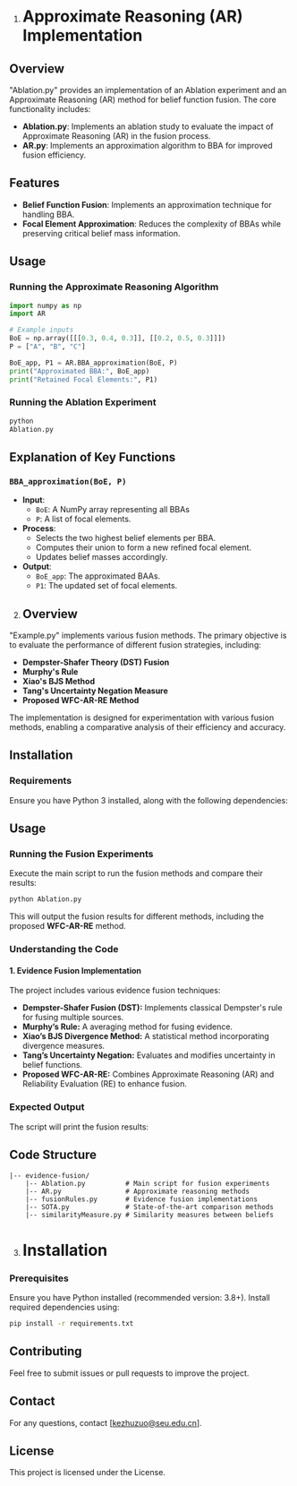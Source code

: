 1. # Approximate Reasoning (AR) Implementation

## Overview

"Ablation.py" provides an implementation of an Ablation experiment and an Approximate Reasoning (AR) method
for belief function fusion. The core functionality includes:

- **Ablation.py**: Implements an ablation study to evaluate the impact of Approximate Reasoning (AR) in the fusion
  process.
- **AR.py**: Implements an approximation algorithm to BBA for improved fusion efficiency.

## Features

- **Belief Function Fusion**: Implements an approximation technique for handling BBA.
- **Focal Element Approximation**: Reduces the complexity of BBAs while preserving critical belief mass information.

## Usage

### Running the Approximate Reasoning Algorithm

```python
import numpy as np
import AR

# Example inputs
BoE = np.array([[[0.3, 0.4, 0.3]], [[0.2, 0.5, 0.3]]])
P = ["A", "B", "C"]

BoE_app, P1 = AR.BBA_approximation(BoE, P)
print("Approximated BBA:", BoE_app)
print("Retained Focal Elements:", P1)
```

### Running the Ablation Experiment

```python
python
Ablation.py
```

## Explanation of Key Functions

### `BBA_approximation(BoE, P)`

- **Input**:
    - `BoE`: A NumPy array representing all BBAs
    - `P`: A list of focal elements.
- **Process**:
    - Selects the two highest belief elements per BBA.
    - Computes their union to form a new refined focal element.
    - Updates belief masses accordingly.
- **Output**:
    - `BoE_app`: The approximated BAAs.
    - `P1`: The updated set of focal elements.


2. ## Overview

"Example.py" implements various fusion methods. The primary objective is to evaluate the performance of different fusion
strategies, including:

- **Dempster-Shafer Theory (DST) Fusion**
- **Murphy's Rule**
- **Xiao's BJS Method**
- **Tang's Uncertainty Negation Measure**
- **Proposed WFC-AR-RE Method**

The implementation is designed for experimentation with various fusion methods, enabling a comparative analysis of their
efficiency and accuracy.

## Installation

### Requirements

Ensure you have Python 3 installed, along with the following dependencies:

## Usage

### Running the Fusion Experiments

Execute the main script to run the fusion methods and compare their results:

```bash
python Ablation.py
```

This will output the fusion results for different methods, including the proposed **WFC-AR-RE** method.

### Understanding the Code

#### **1. Evidence Fusion Implementation**

The project includes various evidence fusion techniques:

- **Dempster-Shafer Fusion (DST):** Implements classical Dempster's rule for fusing multiple sources.
- **Murphy’s Rule:** A averaging method for fusing evidence.
- **Xiao’s BJS Divergence Method:** A statistical method incorporating divergence measures.
- **Tang’s Uncertainty Negation:** Evaluates and modifies uncertainty in belief functions.
- **Proposed WFC-AR-RE:** Combines Approximate Reasoning (AR) and Reliability Evaluation (RE) to enhance fusion.

### Expected Output

The script will print the fusion results:

## Code Structure

```
|-- evidence-fusion/
    |-- Ablation.py          # Main script for fusion experiments
    |-- AR.py                # Approximate reasoning methods
    |-- fusionRules.py       # Evidence fusion implementations
    |-- SOTA.py              # State-of-the-art comparison methods
    |-- similarityMeasure.py # Similarity measures between beliefs
```

3. # Installation

### Prerequisites

Ensure you have Python installed (recommended version: 3.8+). Install required dependencies using:

```bash
pip install -r requirements.txt
```

## Contributing

Feel free to submit issues or pull requests to improve the project.

## Contact

For any questions, contact [kezhuzuo@seu.edu.cn].

## License

This project is licensed under the License.


